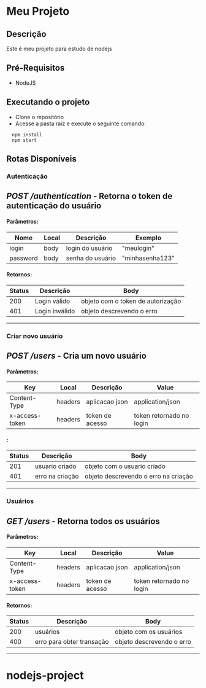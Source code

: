 # Meu Projeto

## Descrição
Este é meu projeto para estudo de nodejs

## Pré-Requisitos
- NodeJS 

## Executando o projeto
- Clone o repositório
- Acesse a pasta raiz e execute o seguinte comando:
```
  npm install
  npm start
```

## Rotas Disponíveis


### Autenticação
*POST /authentication* - Retorna o token de autenticação do usuário 
---
#### Parâmetros: 
| Nome            | Local  | Descrição           | Exemplo              | 
|-----------------|--------|---------------------|----------------------|
| login           | body   | login do usuário    | "meulogin"           |
| password        | body   | senha do usuário    | "minhasenha123"      |


#### Retornos:
| Status | Descrição             | Body                                     |
|--------|-----------------------|------------------------------------------|
| 200    | Login  válido         | objeto com o token de autorização        |
| 401    | Login  inválido       | objeto descrevendo o erro                |

---

### Criar novo usuário
*POST /users* - Cria um novo usuário 
---
#### Parâmetros: 
| Key            | Local    | Descrição         | Value                     | 
|----------------|-------   |-------------------|---------------------------|
| Content-Type   | headers  | aplicacao json    | application/json          |
| x-access-token | headers  | token de acesso   | token retornado no login  |


#### :
| Status | Descrição             | Body                                     |
|--------|-----------------------|------------------------------------------|
| 201    | usuario criado        | objeto com o usuario criado              |
| 401    | erro na criação       | objeto descrevendo o erro na criação     |

---

### Usuários
*GET /users* - Retorna todos os usuários
---
#### Parâmetros: 
| Key            | Local    | Descrição         | Value                     | 
|----------------|-------   |-------------------|---------------------------|
| Content-Type   | headers  | aplicacao json    | application/json          |
| x-access-token | headers  | token de acesso   | token retornado no login  |


#### Retornos:
| Status | Descrição                  | Body                                     |
|--------|----------------------------|------------------------------------------|
| 200    | usuários                   | objeto com os usuários                   |
| 400    | erro para obter transação  | objeto descrevendo o erro                |

---



# nodejs-project
